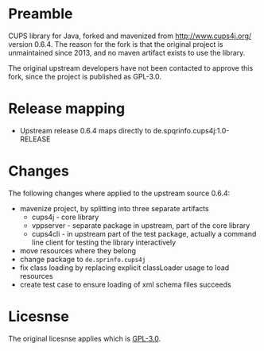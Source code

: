 # Preamble

CUPS library for Java, forked and mavenized from http://www.cups4j.org/ version 0.6.4. The reason for the fork is that the original project is unmaintained since 2013, and no maven artifact exists to use the library.

The original upstream developers have not been contacted to approve this fork, since the project is published as GPL-3.0.

# Release mapping

- Upstream release 0.6.4 maps directly to de.spqrinfo.cups4j:1.0-RELEASE

# Changes

The following changes where applied to the upstream source 0.6.4:
- mavenize project, by splitting into three separate artifacts
    - cups4j - core library
    - vppserver - separate package in upstream, part of the core library
    - cups4cli - in upstream part of the test package, actually a command line client for testing the library interactively
- move resources where they belong
- change package to `de.sprinfo.cups4j`
- fix class loading by replacing explicit classLoader usage to load resources
- create test case to ensure loading of xml schema files succeeds

# Licesnse

The original licesnse applies which is [GPL-3.0](https://opensource.org/licenses/GPL-3.0).
